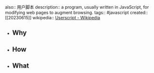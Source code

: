 also:: 用户脚本
description:: a program, usually written in JavaScript, for modifying web pages to augment browsing.
tags:: #javascript
created:: [[20230615]]
wikipedia:: [Userscript - Wikipedia](https://en.wikipedia.org/wiki/Userscript)

- ## Why
- ## How
- ## What